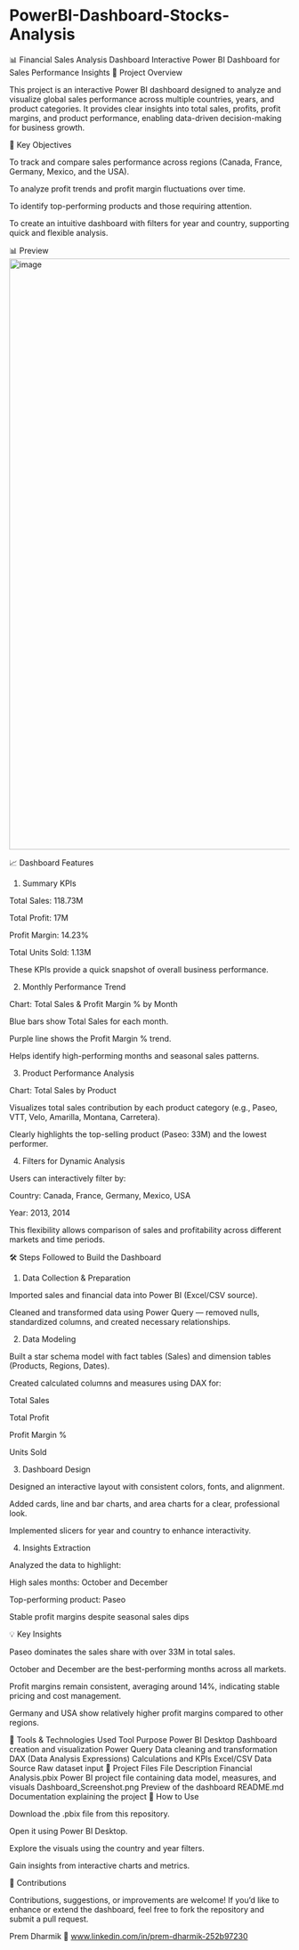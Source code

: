 # PowerBI-Dashboard-Stocks-Analysis

📊 Financial Sales Analysis Dashboard
Interactive Power BI Dashboard for Sales Performance Insights
🧾 Project Overview

This project is an interactive Power BI dashboard designed to analyze and visualize global sales performance across multiple countries, years, and product categories.
It provides clear insights into total sales, profits, profit margins, and product performance, enabling data-driven decision-making for business growth.

🎯 Key Objectives

To track and compare sales performance across regions (Canada, France, Germany, Mexico, and the USA).

To analyze profit trends and profit margin fluctuations over time.

To identify top-performing products and those requiring attention.

To create an intuitive dashboard with filters for year and country, supporting quick and flexible analysis.

📊 Preview
<img width="1907" height="1062" alt="image" src="https://github.com/user-attachments/assets/0c4168cf-f160-442d-8625-9fd18726c9db" />


📈 Dashboard Features
1. Summary KPIs

Total Sales: 118.73M

Total Profit: 17M

Profit Margin: 14.23%

Total Units Sold: 1.13M

These KPIs provide a quick snapshot of overall business performance.

2. Monthly Performance Trend

Chart: Total Sales & Profit Margin % by Month

Blue bars show Total Sales for each month.

Purple line shows the Profit Margin % trend.

Helps identify high-performing months and seasonal sales patterns.

3. Product Performance Analysis

Chart: Total Sales by Product

Visualizes total sales contribution by each product category (e.g., Paseo, VTT, Velo, Amarilla, Montana, Carretera).

Clearly highlights the top-selling product (Paseo: 33M) and the lowest performer.

4. Filters for Dynamic Analysis

Users can interactively filter by:

Country: Canada, France, Germany, Mexico, USA

Year: 2013, 2014

This flexibility allows comparison of sales and profitability across different markets and time periods.

🛠️ Steps Followed to Build the Dashboard
1. Data Collection & Preparation

Imported sales and financial data into Power BI (Excel/CSV source).

Cleaned and transformed data using Power Query — removed nulls, standardized columns, and created necessary relationships.

2. Data Modeling

Built a star schema model with fact tables (Sales) and dimension tables (Products, Regions, Dates).

Created calculated columns and measures using DAX for:

Total Sales

Total Profit

Profit Margin %

Units Sold

3. Dashboard Design

Designed an interactive layout with consistent colors, fonts, and alignment.

Added cards, line and bar charts, and area charts for a clear, professional look.

Implemented slicers for year and country to enhance interactivity.

4. Insights Extraction

Analyzed the data to highlight:

High sales months: October and December

Top-performing product: Paseo

Stable profit margins despite seasonal sales dips

💡 Key Insights

Paseo dominates the sales share with over 33M in total sales.

October and December are the best-performing months across all markets.

Profit margins remain consistent, averaging around 14%, indicating stable pricing and cost management.

Germany and USA show relatively higher profit margins compared to other regions.

🧩 Tools & Technologies Used
Tool	Purpose
Power BI Desktop	Dashboard creation and visualization
Power Query	Data cleaning and transformation
DAX (Data Analysis Expressions)	Calculations and KPIs
Excel/CSV Data Source	Raw dataset input
📁 Project Files
File	Description
Financial Analysis.pbix	Power BI project file containing data model, measures, and visuals
Dashboard_Screenshot.png	Preview of the dashboard
README.md	Documentation explaining the project
🚀 How to Use

Download the .pbix file from this repository.

Open it using Power BI Desktop.

Explore the visuals using the country and year filters.

Gain insights from interactive charts and metrics.

🤝 Contributions

Contributions, suggestions, or improvements are welcome!
If you’d like to enhance or extend the dashboard, feel free to fork the repository and submit a pull request.

Prem Dharmik
📧 www.linkedin.com/in/prem-dharmik-252b97230
